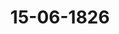 ---  
schema: default  
title: 15-06-1826  
organization: Team Charlie  
notes: "<p>Description</p><p>Sechzehnte Sitzung.

Geschehen, Frankfurt den 15. Juni 1826.

In Gegenwart

aller in der funfzehnten Sitzung Anwesenden.

Wieder hinzugekommen war:

der K. K. Oesterreichische wirkliche Hofrath und Canzleidirector, Freiherr von Handel,

als Protokollführer.</p><p>§.70</p><p>Substitution.

Die Substitution des Königlich=Hannöverischen Gesandten, Herrn von Hammerstein,

für den Königlich=Sächsischen Gesandten, Herrn von Carlowiz, währte in heutiger

Sitzung fort.</p><p>§.71</p><p>Einreichungs=Protokoll.

Die Eingaben

Num. 65, eingereicht am 13. d. M., von dem Dr. Goll dahier, als Anwalt der Babette

Bieck zu Ellwangen als Cessionarin ihres Vaters, des quiescirten Regierungs

secretärs Andreas Bieck, Reclamation an die Krone Würtemberg aus dem

ehemal. Dienstverhältnisse zu der mediatisirten Reichsabtei Schönthal. Mit

Anl. A, B und Nebenanl. Ziff. 1 bis 51.

Num. 66, einger. am 15. d. M., von dem Dr. Schreiber dahier, für sich und im Na

men und Auftrage seiner Committenten, nochmal. Gesuch um hohe Verwendung

bei den Regierungen von Hannover, Kurhessen und Braunschweig, die Er=ledigung der verschiedenen Forderungen an den ehemaligen West=

phälischen Staat betreffend.

Num. 67, einger. am 15. d. M., von dem Hofgerichtsrath Beisler, Dankerstattung in

Betreff des Beschlusses der hohen Bundesversammlung vom 11. Mai l. J.

einger. am 15. d. M., von dem Dr. Jassoy dahier, als Bevollmächtigten

Num. 68

der Prinzessin Berkeley, Witwe des letzten Markgrafen von Ansbach und

Baireuth, Erinnerungsgesuch, die zwischen Preussen und Baiern streitige

Entrichtung ihres Witthums betreffend.

wurden, mit Ausnahme Num. 67 (welche ad acta kam), den betreffenden Commissionen

übergeben.Hierzu noch ein Separat=Protokoll.

Folgen die Unterschriften.</p>"  
resources:  
- format: png  
  name: Page154[0-70-71].png  
  url: ../../data_img/Protokolle_BV_18_1826/15-06-1826/Page154[0-70-71].png  
- format: png  
  name: Page155[71].png  
  url: ../../data_img/Protokolle_BV_18_1826/15-06-1826/Page155[71].png  
category:   
  - Protokolle_BV_18_1826  
maintainer: Tao Luo  
maintainer_email: t.luo.21@abdn.ac.uk  
---